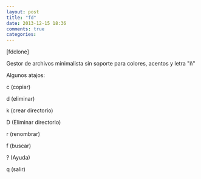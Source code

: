 ```yaml
---
layout: post
title: "fd"
date: 2013-12-15 18:36
comments: true
categories: 
---
```

[fdclone]

Gestor de archivos minimalista sin soporte para colores, acentos y letra "ñ"

Algunos atajos:

c (copiar)

d (eliminar)

k (crear directorio)

D (Eliminar directorio)

r (renombrar)

f (buscar)

? (Ayuda)

q (salir)

